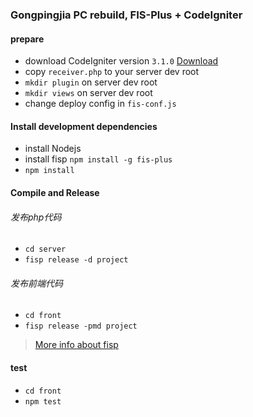### Gongpingjia PC rebuild, FIS-Plus + CodeIgniter

#### prepare
* download CodeIgniter version `3.1.0` [Download](https://github.com/bcit-ci/CodeIgniter/releases)
* copy `receiver.php` to your server dev root
* `mkdir plugin` on server dev root
* `mkdir views` on server dev root
* change deploy config in `fis-conf.js`

#### Install development dependencies
* install Nodejs
* install fisp `npm install -g fis-plus`
* `npm install`

#### Compile and Release

###### 发布php代码
* `cd server`
* `fisp release -d project`

###### 发布前端代码
* `cd front`
* `fisp release -pmd project`

> [More info about fisp](http://oak.baidu.com/fis-plus)

#### test
* `cd front`
* `npm test`
